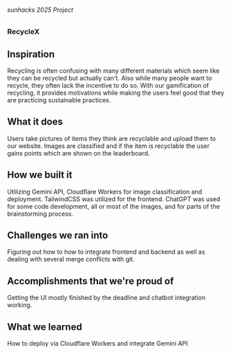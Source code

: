###### sunhacks 2025 Project

### RecycleX

## Inspiration
Recycling is often confusing with many different materials which seem like they can be recycled but actually can't.  Also while many people want to recycle, they often lack the incentive to do so. With our gamification of recycling, it provides motivations while making the users feel good that they are practicing sustainable practices.

## What it does

Users take pictures of items they think are recyclable and upload them to our website. Images are classified and if the item is recyclable the user gains points which are shown on the leaderboard.

## How we built it

Utilizing Gemini API, Cloudflare Workers for image classification and deployment. TailwindCSS was utilized for the frontend. ChatGPT was used for some code development, all or most of the images, and for parts of the brainstorming process.

## Challenges we ran into

Figuring out how to how to integrate frontend and backend as well as dealing with several merge conflicts with git.

## Accomplishments that we're proud of

Getting the UI mostly finished by the deadline and chatbot integration working.

## What we learned

How to deploy via Cloudflare Workers and integrate Gemini API